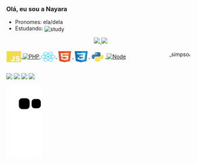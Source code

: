 ### Olá, eu sou a Nayara 

- Pronomes: ela/dela
- Estudando:  <img align="center" alt="study" height="15" width="70" src="https://user-images.githubusercontent.com/85569222/218598068-dff3b774-2f0a-4a71-b823-72412df8dc24.png">

<div align="center">
  <a href="https://github.com/NayaraNasaria">
  <img height="180em" src="https://github-readme-stats.vercel.app/api?username=NayaraNasaria&show_icons=true&theme=radical&include_all_commits=true&count_private=true"/>
  <img height="180em" src="https://github-readme-stats.vercel.app/api/top-langs/?username=NayaraNasaria&layout=compact&langs_count=7&theme=radical"/>
</div>
<div style="display: inline_block"><br>
  <img align="center" alt="Js" height="30" width="40" src="https://raw.githubusercontent.com/devicons/devicon/master/icons/javascript/javascript-plain.svg">
  <img align="center" alt="PHP" height="30" width="40" src="https://www.php.net/images/logos/new-php-logo.svg">
  <img align="center" alt="React" height="30" width="40" src="https://raw.githubusercontent.com/devicons/devicon/master/icons/react/react-original.svg">
  <img align="center" alt="HTML" height="30" width="40" src="https://raw.githubusercontent.com/devicons/devicon/master/icons/html5/html5-original.svg">
  <img align="center" alt="CSS" height="30" width="40" src="https://raw.githubusercontent.com/devicons/devicon/master/icons/css3/css3-original.svg">
  <img align="center" alt="Python" height="30" width="40" src="https://raw.githubusercontent.com/devicons/devicon/master/icons/python/python-original.svg">
  <img align="center" alt="Node" height="30" width="70" src="https://user-images.githubusercontent.com/85569222/218597645-5c340056-21c5-4650-9dbb-df7fac055b67.png">
  <img align="right" alt="simpsons" height="150" style="border-radius:50px;" src="https://media3.giphy.com/media/s6EYTqTRqujIY/200w.gif?cid=6c09b952qmkjh6lahnhjwpabm5j5zkv6s9ld0nzsowj38c63&rid=200w.gif&ct=g">
</div>
  
  ##
 
<div> 
 <a href="https://discord.gg/Ms6pGbT6" target="_blank"><img src="https://img.shields.io/badge/Discord-7289DA?style=for-the-badge&logo=discord&logoColor=white" target="_blank"></a> 
  <a href = "mailto:nayaranasariasoares@gmail.com"><img src="https://img.shields.io/badge/-Gmail-%23333?style=for-the-badge&logo=gmail&logoColor=white" target="_blank"></a>
  <a href="https://www.linkedin.com/in/nayara-nasaria-soares-18955a211/" target="_blank"><img src="https://img.shields.io/badge/-LinkedIn-%230077B5?style=for-the-badge&logo=linkedin&logoColor=white" target="_blank"></a> 
  <a href="https://web.dio.me/users/nayaranasariasoares?tab=skills" target="_blank"><img src="https://img.shields.io/badge/-DIO-BD1183?style=for-the-badge" target="_blank"></a> 
 
  ![Snake animation](https://github.com/NayaraNasaria/NayaraNasaria/blob/output/github-contribution-grid-snake.svg)
 
</div>
